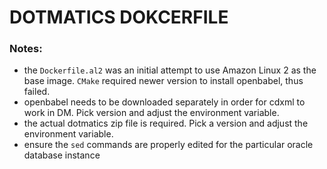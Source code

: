 # DOTMATICS DOKCERFILE

### Notes: 

- the `Dockerfile.al2` was an initial attempt to use Amazon Linux 2 as the base image. `CMake` required newer version to install openbabel, thus failed. 
- openbabel needs to be downloaded separately in order for cdxml to work in DM. Pick version and adjust the environment variable.
- the actual dotmatics zip file is required. Pick a version and adjust the environment variable. 
- ensure the `sed` commands are properly edited for the particular oracle database instance


